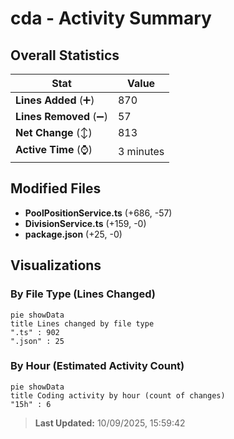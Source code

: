 # cda - Activity Summary 

## Overall Statistics

| Stat                   | Value                                                             |
| ---------------------- | ----------------------------------------------------------------- |
| **Lines Added** (➕)   | 870                                          |
| **Lines Removed** (➖) | 57                                        |
| **Net Change** (↕)    | 813                |
| **Active Time** (⌚)   | 3 minutes |


## Modified Files
- **PoolPositionService.ts** (+686, -57)
- **DivisionService.ts** (+159, -0)
- **package.json** (+25, -0)

## Visualizations

### By File Type (Lines Changed)

```mermaid
pie showData
title Lines changed by file type
".ts" : 902
".json" : 25
```

### By Hour (Estimated Activity Count)

```mermaid
pie showData
title Coding activity by hour (count of changes)
"15h" : 6
```


> **Last Updated:** 10/09/2025, 15:59:42